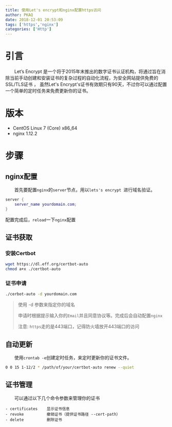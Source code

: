 ```yaml
---
title: 使用Let's encrypt和nginx配置https访问
author: PKAQ
date: 2018-12-01 20:53:09
tags: ['https','nginx']
categories: ['Http']
---
```




# 引言

　　Let’s Encrypt 是一个将于2015年末推出的数字证书认证机构，将通过旨在消除当前手动创建和安装证书的复杂过程的自动化流程，为安全网站提供免费的SSL/TLS证书 ， 虽然Let's Encrypt's证书有效期只有90天，不过你可以通过配置一个简单的定时任务来免费更新你的证书。



# 版本

- CentOS Linux 7 (Core) x86_64 
- nginx 1.12.2



# 步骤

## nginx配置

　　首先要配置`nginx`的`server`节点，用以`lets's encrypt `进行域名验证。

```lua
server {
	server_name yourdomain.com;
}
```
配置完成后，`reload`一下`nginx`配置

## 证书获取

### 安装Certbot

```bash
wget https://dl.eff.org/certbot-auto 
chmod a+x ./certbot-auto 
```

### 证书申请

```bash
./cerbot-auto -d yourdomain.com
```

> 使用 -d 参数来指定你的域名
>
> 申请时根据提示输入你的`Email`并且同意协议等。完成后会自动配置`nginx`
>
> 注意: `https`走的是443端口，记得防火墙放开443端口的访问

## 自动更新

　　使用`crontab -e`创建定时任务，来定时更新你的证书文件。

```bash
0 0 15 1-12/2 * /path/of/your/certbot-auto renew --quiet
```



## 证书管理

　　可以通过以下几个命令参数来管理你的证书

```
- certificates    显示证书信息
- revoke          撤销证书（提供证书路径 --cert-path）
- delete          删除证书
```

